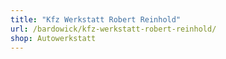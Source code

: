 ```yaml
---
title: "Kfz Werkstatt Robert Reinhold"
url: /bardowick/kfz-werkstatt-robert-reinhold/
shop: Autowerkstatt
---
```

